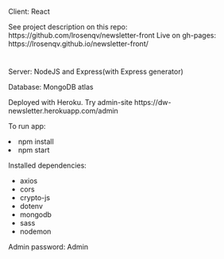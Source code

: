 <p>Client: React</p> 
See project description on this repo: https://github.com/lrosenqv/newsletter-front
Live on gh-pages: https://lrosenqv.github.io/newsletter-front/

#

<p>Server: NodeJS and Express(with Express generator)</p>
<p>Database: MongoDB atlas</p>
<p>Deployed with Heroku. Try admin-site https://dw-newsletter.herokuapp.com/admin</p>

To run app:
<li>npm install</li>
<li>npm start</li>


Installed dependencies:
<ul>
  <li>axios</li>
  <li>cors</li>
  <li>crypto-js</li>
  <li>dotenv</li>
  <li>mongodb</li>
  <li>sass</li>
  <li>nodemon</li>
</ul>
Admin password: Admin
